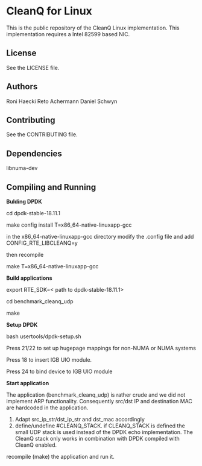 # CleanQ for Linux

This is the public repository of the CleanQ Linux implementation.
This implementation requires a Intel 82599 based NIC. 


## License

See the LICENSE file.


## Authors

Roni Haecki
Reto Achermann
Daniel Schwyn


## Contributing

See the CONTRIBUTING file.


## Dependencies

libnuma-dev

## Compiling and Running

**Bulding DPDK**

cd dpdk-stable-18.11.1 

make config install T=x86_64-native-linuxapp-gcc 

in the x86_64-native-linuxapp-gcc directory modify the .config file and add
CONFIG_RTE_LIBCLEANQ=y

then recompile

make T=x86_64-native-linuxapp-gcc 

**Build applications**

export RTE_SDK=< path to dpdk-stable-18.11.1>

cd benchmark_cleanq_udp

make

**Setup DPDK**

bash usertools/dpdk-setup.sh

Press 21/22 to set up hugepage mappings for non-NUMA or NUMA systems

Press 18 to insert IGB UIO module. 

Press 24 to bind device to IGB UIO module

**Start application**

The application (benchmark_cleanq_udp) is rather crude and we did not implement
ARP functionality. Consequently src/dst IP and destination MAC are hardcoded in
the application. 

1. Adapt src_ip_str/dst_ip_str and dst_mac accordingly
2. define/undefine #CLEANQ_STACK. if CLEANQ_STACK is defined the small UDP stack 
   is used instead of the DPDK echo implementation. The CleanQ stack only works
   in combination with DPDK compiled with CleanQ enabled. 

recompile (make) the application and run it. 

